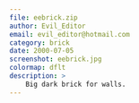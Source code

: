```yaml
---
file: eebrick.zip
author: Evil_Editor
email: evil_editor@hotmail.com
category: brick
date: 2000-07-05
screenshot: eebrick.jpg
colormap: dflt
description: >
    Big dark brick for walls.
---
```


